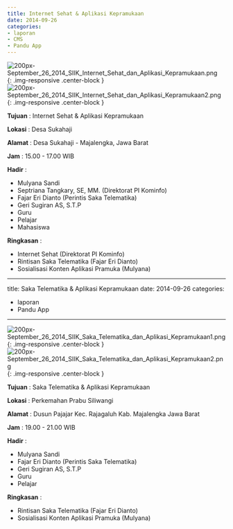 ```yaml
---
title: Internet Sehat & Aplikasi Kepramukaan
date: 2014-09-26
categories:
- laporan
- CMS
- Pandu App
---
```


![200px-September_26_2014_SIIK_Internet_Sehat_dan_Aplikasi_Kepramukaan.png](/uploads/200px-September_26_2014_SIIK_Internet_Sehat_dan_Aplikasi_Kepramukaan.png){: .img-responsive .center-block }
![200px-September_26_2014_SIIK_Internet_Sehat_dan_Aplikasi_Kepramukaan2.png](/uploads/200px-September_26_2014_SIIK_Internet_Sehat_dan_Aplikasi_Kepramukaan2.png){: .img-responsive .center-block }

**Tujuan** : Internet Sehat & Aplikasi Kepramukaan

**Lokasi** : Desa Sukahaji

**Alamat** : Desa Sukahaji - Majalengka, Jawa Barat

**Jam** : 15.00 - 17.00 WIB

**Hadir** : 
* Mulyana Sandi
* Septriana Tangkary, SE, MM. (Direktorat PI Kominfo)
* Fajar Eri Dianto (Perintis Saka Telematika)
* Geri Sugiran AS, S.T.P
* Guru
* Pelajar
* Mahasiswa

**Ringkasan** : 

* Internet Sehat (Direktorat PI Kominfo)
* Rintisan Saka Telematika (Fajar Eri Dianto)
* Sosialisasi Konten Aplikasi Pramuka (Mulyana)


---
title: Saka Telematika & Aplikasi Kepramukaan
date: 2014-09-26
categories:
- laporan
- Pandu App
---
![200px-September_26_2014_SIIK_Saka_Telematika_dan_Aplikasi_Kepramukaan1.png](/uploads/200px-September_26_2014_SIIK_Saka_Telematika_dan_Aplikasi_Kepramukaan1.png){: .img-responsive .center-block }
![200px-September_26_2014_SIIK_Saka_Telematika_dan_Aplikasi_Kepramukaan2.png](/uploads/200px-September_26_2014_SIIK_Saka_Telematika_dan_Aplikasi_Kepramukaan2.png){: .img-responsive .center-block }

**Tujuan** : Saka Telematika & Aplikasi Kepramukaan

**Lokasi** : Perkemahan Prabu Siliwangi

**Alamat** : Dusun Pajajar Kec. Rajagaluh Kab. Majalengka Jawa Barat

**Jam** : 19.00 - 21.00 WIB

**Hadir** : 
* Mulyana Sandi
* Fajar Eri Dianto (Perintis Saka Telematika)
* Geri Sugiran AS, S.T.P
* Guru
* Pelajar

**Ringkasan** : 

* Rintisan Saka Telematika (Fajar Eri Dianto)
* Sosialisasi Konten Aplikasi Pramuka (Mulyana)
